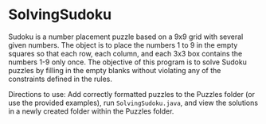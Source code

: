# SolvingSudoku

Sudoku is a number placement puzzle based on a 9x9 grid with several given numbers. The object is to place the numbers 1 to 9 in the empty squares so that each row, each column, and each 3x3 box contains the numbers 1-9 only once. The objective of this program is to solve Sudoku puzzles by filling in the empty blanks without violating any of the constraints defined in the rules.

Directions to use: Add correctly formatted puzzles to the Puzzles folder (or use the provided examples), run `SolvingSudoku.java`, and view the solutions in a newly created folder within the Puzzles folder.
